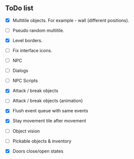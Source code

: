 ## ToDo list

- [x] Multitile objects. For example - wall (different positions).
- [ ] Pseudo random multitile.
- [x] Level borders.
- [ ] Fix interface icons.
- [ ] NPC
- [ ] Dialogs
- [ ] NPC Scripts
- [x] Attack / break objects
- [ ] Attack / break objects (animation)
- [x] Flush event queue with same events
- [x] Stay movement tile after movement
- [ ] Object vision
- [ ] Pickable objects & inventory
- [x] Doors close/open states

